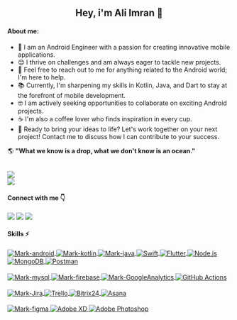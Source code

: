 

<h2 align="center" >Hey, i'm Ali Imran 👋</h2>

#### About me:
- 📱 I am an Android Engineer with a passion for creating innovative mobile applications.
- 😊 I thrive on challenges and am always eager to tackle new projects.
- 📑 Feel free to reach out to me for anything related to the Android world; I'm here to help.
- 📚 Currently, I'm sharpening my skills in Kotlin, Java, and Dart to stay at the forefront of mobile development.
- 🤓 I am actively seeking opportunities to collaborate on exciting Android projects.
- ☕ I'm also a coffee lover who finds inspiration in every cup.
- 🚀 Ready to bring your ideas to life? Let's work together on your next project! Contact me to discuss how I can contribute to your success.

🌎 **"What we know is a drop, what we don't know is an ocean."**


<a href="https://github.com/cwaliimran">
<br>
<img src="https://github-readme-stats.vercel.app/api?username=cwaliimran&show_icons=true&theme=radical&include_all_commits=true&count_private=true"/>
<br>
<img src="https://github-readme-stats.vercel.app/api/top-langs/?username=cwaliimran&layout=compact&langs_count=7&theme=radical"/>
</a>

#### Connect with me 👇

<div>
<a href="https://www.linkedin.com/in/cwaliimran/" target="_blank"><img src="https://img.shields.io/badge/LinkedIn-0077B5?style=for-the-badge&logo=linkedin&logoColor=white" target="_blank"></a>
<a href = "https://www.instagram.com/cwaliimran/"><img src="https://img.shields.io/badge/Instagram-E4405F?style=for-the-badge&logo=instagram&logoColor=white" target="_blank"></a>
<a href = "mailto:cwaliimran@gmail.com"><img src="https://img.shields.io/badge/Gmail-D14836?style=for-the-badge&logo=gmail&logoColor=white" target="_blank"></a>
</div>

#### Skills ⚡
<div style="display: inline_block">
<a href="#">
<img align="center" alt="Mark-android"  src="https://img.shields.io/badge/Android-3DDC84?style=for-the-badge&logo=android&logoColor=white">
<img align="center" alt="Mark-kotlin" src="https://img.shields.io/badge/Kotlin-0095D5?&style=for-the-badge&logo=kotlin&logoColor=white">
<img align="center" alt="Mark-java" src="https://img.shields.io/badge/Java-ED8B00?style=for-the-badge&logo=openjdk&logoColor=white">
<img align="center" alt="Swift" src="https://img.shields.io/badge/Swift-FA7343?style=for-the-badge&logo=swift&logoColor=white">
<img align="center" alt="Flutter" src="https://img.shields.io/badge/Flutter-02569B?style=for-the-badge&logo=flutter&logoColor=white">
<img align="center" alt="Node.js" src="https://img.shields.io/badge/Node.js-339933?style=for-the-badge&logo=node.js&logoColor=white">
<img align="center" alt="MongoDB" src="https://img.shields.io/badge/MongoDB-47A248?style=for-the-badge&logo=mongodb&logoColor=white">
<img align="center" alt="Postman" src="https://img.shields.io/badge/Postman-FF6C37?style=for-the-badge&logo=postman&logoColor=white">

</a>
</div>
<br>
<div style="display: inline_block">
<a href="#">
<img align="center" alt="Mark-mysql" src="https://img.shields.io/badge/MySQL-005C84?style=for-the-badge&logo=mysql&logoColor=white">
<img align="center" alt="Mark-firebase" src="https://img.shields.io/badge/firebase-ffca28?style=for-the-badge&logo=firebase&logoColor=black">
<img align="center" alt="Mark-GoogleAnalytics" src="https://img.shields.io/badge/Google%20Analytics-E37400?style=for-the-badge&logo=google%20analytics&logoColor=white">
<img align="center" alt="GitHub Actions" src="https://img.shields.io/badge/GitHub%20Actions-2088FF?style=for-the-badge&logo=github-actions&logoColor=white">

</a>
</div>

<br>

<div style="display: inline_block">
<a href="#">
<img align="center" alt="Mark-Jira" src="https://img.shields.io/badge/Jira-0052CC?style=for-the-badge&logo=Jira&logoColor=white">
<img align="center" alt="Trello" src="https://img.shields.io/badge/Trello-0079BF?style=for-the-badge&logo=trello&logoColor=white">
<img align="center" alt="Bitrix24" src="https://img.shields.io/badge/Bitrix24-00AEEF?style=for-the-badge&logo=bitrix24&logoColor=white">
<img align="center" alt="Asana" src="https://img.shields.io/badge/Asana-FF6D26?style=for-the-badge&logo=asana&logoColor=white">
</a>
</div>
<br>


<div style="display: inline_block">
<a href="#">
<img align="center" alt="Mark-figma" src="https://img.shields.io/badge/Figma-F24E1E?style=for-the-badge&logo=figma&logoColor=white">
<img align="center" alt="Adobe XD" src="https://img.shields.io/badge/Adobe%20XD-FF26BE?style=for-the-badge&logo=adobe-xd&logoColor=white">
<img align="center" alt="Adobe Photoshop" src="https://img.shields.io/badge/Adobe%20Photoshop-31A8FF?style=for-the-badge&logo=adobe-photoshop&logoColor=white">

</a>
</div>
 
